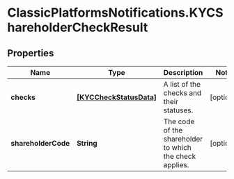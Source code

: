 # ClassicPlatformsNotifications.KYCShareholderCheckResult

## Properties

Name | Type | Description | Notes
------------ | ------------- | ------------- | -------------
**checks** | [**[KYCCheckStatusData]**](KYCCheckStatusData.md) | A list of the checks and their statuses. | [optional] 
**shareholderCode** | **String** | The code of the shareholder to which the check applies. | [optional] 


